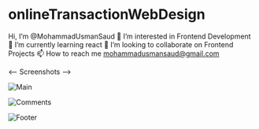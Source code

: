 # onlineTransactionWebDesign

 Hi, I’m @MohammadUsmanSaud 👀 I’m interested in Frontend Development 🌱 I’m currently learning react 💞️ I’m looking to collaborate on Frontend Projects 📫 How to reach me mohammadusmansaud@gmail.com

<-- Screenshots -->

![Main](https://user-images.githubusercontent.com/121443095/209671210-dbcdb0d3-42ae-46fd-b948-671de519f13b.PNG)


![Comments](https://user-images.githubusercontent.com/121443095/209671412-b322a012-41eb-43dd-8c2c-bc4927d68280.PNG)


![Footer](https://user-images.githubusercontent.com/121443095/209671566-5fe7efb9-8c59-4f7a-86f2-e17cd5b668cd.PNG)
